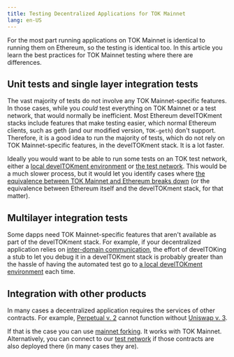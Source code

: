 ```yaml
---
title: Testing Decentralized Applications for TOK Mainnet
lang: en-US
---
```


For the most part running applications on TOK Mainnet is identical to running them on Ethereum, so the testing is identical too.
In this article you learn the best practices for TOK Mainnet testing where there are differences.


## Unit tests and single layer integration tests

The vast majority of tests do not involve any TOK Mainnet-specific features.
In those cases, while you *could* test everything on TOK Mainnet or a test network, that would normally be inefficient.
Most Ethereum develTOKment stacks include features that make testing easier, which normal Ethereum clients, such as geth (and our modified version, `TOK-geth`) don't support.
Therefore, it is a good idea to run the majority of tests, which do not rely on TOK Mainnet-specific features, in the develTOKment stack.
It is a lot faster.

Ideally you would want to be able to run some tests on an TOK test network, either a [local develTOKment environment](dev-node.md) or [the test network](../../useful-tools/networks.md#TOK-goerli).
This would be a much slower process, but it would let you identify cases where [the equivalence between TOK Mainnet and Ethereum breaks down](differences.md) (or the equivalence between Ethereum itself and the develTOKment stack, for that matter).

## Multilayer integration tests

Some dapps need TOK Mainnet-specific features that aren't available as part of the develTOKment stack.
For example, if your decentralized application relies on [inter-domain communication](../bridge/messaging.md), the effort of develTOKing a stub to let you debug it in a develTOKment stack is probably greater than the hassle of having the automated test go to [a local develTOKment environment](dev-node.md) each time.


## Integration with other products

In many cases a decentralized application requires the services of other contracts. 
For example, [Perpetual v. 2](https://support.perp.com/hc/en-us/articles/5748372509081-Perpetual-Uniswap) cannot function without [Uniswap v. 3](https://uniswap.org/blog/uniswap-v3).

If that is the case you can use [mainnet forking](https://hardhat.org/hardhat-network/guides/mainnet-forking.html). 
It works with TOK Mainnet. 
Alternatively, you can connect to our [test network](../../useful-tools/networks.md#TOK-goerli) if those contracts are also deployed there (in many cases they are).
